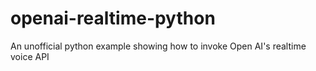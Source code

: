 # openai-realtime-python
An unofficial python example showing how to invoke Open AI's realtime voice API
